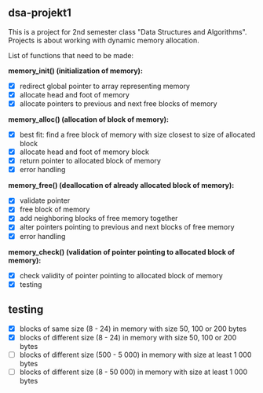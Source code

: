 ## dsa-projekt1

This is a project for 2nd semester class "Data Structures and Algorithms". Projects is about working with dynamic memory allocation.

List of functions that need to be made:

**memory_init() (initialization of memory):**
 - [x] redirect global pointer to array representing memory
 - [x] allocate head and foot of memory
 - [x] allocate pointers to previous and next free blocks of memory
 
 **memory_alloc() (allocation of block of memory):**
 - [x] best fit: find a free block of memory with size closest to size of allocated block
 - [x] allocate head and foot of memory block
 - [x] return pointer to allocated block of memory
 - [x] error handling
 
 **memory_free() (deallocation of already allocated block of memory):**
 - [x] validate pointer
 - [x] free block of memory
 - [x] add neighboring blocks of free memory together
 - [x] alter pointers pointing to previous and next blocks of free memory
 - [x] error handling
 
 **memory_check() (validation of pointer pointing to allocated block of memory):**
 - [x] check validity of pointer pointing to allocated block of memory
 - [x] testing
 
 ## testing
 - [x] blocks of same size (8 - 24) in memory with size 50, 100 or 200 bytes
 - [x] blocks of different size (8 - 24) in memory with size 50, 100 or 200 bytes
 - [ ] blocks of different size (500 - 5 000) in memory with size at least 1 000 bytes
 - [ ] blocks of different size (8 - 50 000) in memory with size at least 1 000 bytes
